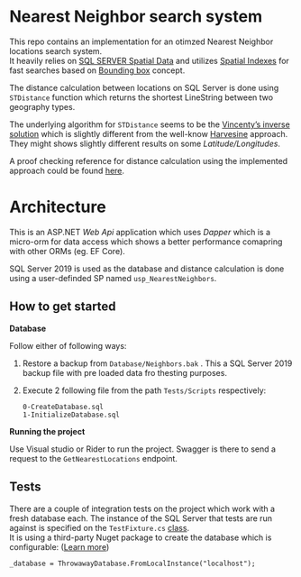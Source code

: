 # Nearest Neighbor search system

This repo contains an implementation for an otimzed Nearest Neighbor locations search system.  
It heavily relies on [SQL SERVER Spatial Data](https://docs.microsoft.com/en-us/sql/relational-databases/spatial/spatial-data-sql-server) and utilizes [Spatial Indexes](https://docs.microsoft.com/en-us/sql/relational-databases/spatial/create-modify-and-drop-spatial-indexes) for fast searches based on [Bounding box](https://aboutsqlserver.com/2013/09/03/optimizing-sql-server-spatial-queries-with-bounding-box/)  concept.

The distance calculation between locations on SQL Server is done using `STDistance` function which returns the shortest LineString between two geography types.

The underlying algorithm for `STDistance` seems to be the [Vincenty’s inverse solution](http://www.movable-type.co.uk/scripts/latlong-vincenty.html) which is slightly different from the well-know [Harvesine](http://www.movable-type.co.uk/scripts/latlong.html)  approach. They might shows slightly different results on some *Latitude/Longitudes*.

A proof checking reference for distance calculation using the implemented approach could be found [here](https://geodesyapps.ga.gov.au/vincenty-inverse).


# Architecture
This is an ASP.NET  *Web Api* application which uses *Dapper* which is a micro-orm for data access which shows a better performance comapring with other ORMs (eg. EF Core).

SQL Server 2019 is used as the database and distance calculation is done using a user-definded SP named `usp_NearestNeighbors`.

## How to get started

**Database** 

Follow either of following ways:

 1. Restore a backup from `Database/Neighbors.bak` .
		 This a SQL Server 2019 backup file with pre loaded data fro thesting purposes.
		 
 2. Execute 2 following file from the path `Tests/Scripts` respectively:
    ```
    0-CreateDatabase.sql
    1-InitializeDatabase.sql
    ```
  
   
**Running the project**

Use Visual studio or Rider to run the project. Swagger is there to send a request to the `GetNearestLocations` endpoint.

## Tests
There are a couple of integration tests on the project which work with a fresh database each.
The instance of the SQL Server that tests are run against is specified on the `TestFixture.cs` [class](https://github.com/Mostafa-Armandi/Neighbors/blob/master/Tests/TestFixture.cs).  
It is using a third-party Nuget package to create the database which is configurable: ([Learn more](https://github.com/Zaid-Ajaj/ThrowawayDb))

    _database = ThrowawayDatabase.FromLocalInstance("localhost");

